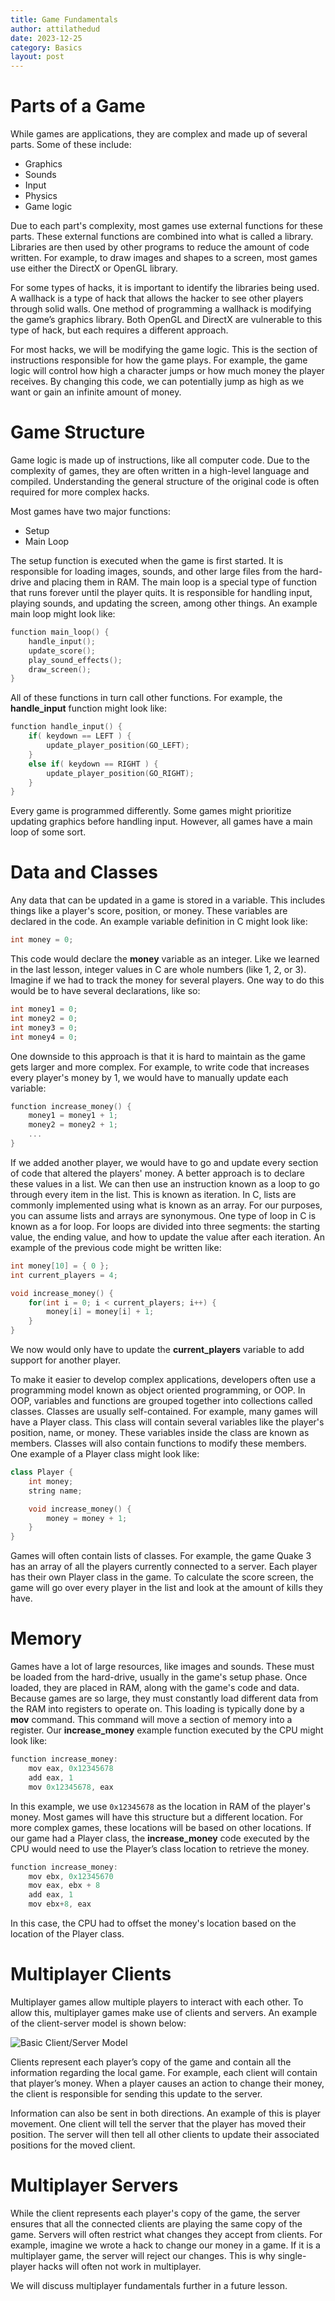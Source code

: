 ```yaml
---
title: Game Fundamentals
author: attilathedud
date: 2023-12-25
category: Basics
layout: post
---
```


# Parts of a Game 

While games are applications, they are complex and made up of several parts. Some of these include:

* Graphics
* Sounds
* Input
* Physics
* Game logic

Due to each part's complexity, most games use external functions for these parts. These external functions are combined into what is called a library. Libraries are then used by other programs to reduce the amount of code written. For example, to draw images and shapes to a screen, most games use either the DirectX or OpenGL library.

For some types of hacks, it is important to identify the libraries being used. A wallhack is a type of hack that allows the hacker to see other players through solid walls. One method of programming a wallhack is modifying the game’s graphics library. Both OpenGL and DirectX are vulnerable to this type of hack, but each requires a different approach.

For most hacks, we will be modifying the game logic. This is the section of instructions responsible for how the game plays. For example, the game logic will control how high a character jumps or how much money the player receives. By changing this code, we can potentially jump as high as we want or gain an infinite amount of money.

# Game Structure 

Game logic is made up of instructions, like all computer code. Due to the complexity of games, they are often written in a high-level language and compiled. Understanding the general structure of the original code is often required for more complex hacks.

Most games have two major functions:

* Setup
* Main Loop

The setup function is executed when the game is first started. It is responsible for loading images, sounds, and other large files from the hard-drive and placing them in RAM. The main loop is a special type of function that runs forever until the player quits. It is responsible for handling input, playing sounds, and updating the screen, among other things. An example main loop might look like:

```c++
function main_loop() {
    handle_input();
    update_score();
    play_sound_effects();
    draw_screen();
}
```

All of these functions in turn call other functions. For example, the **handle_input** function might look like:

```c++
function handle_input() {
    if( keydown == LEFT ) {
        update_player_position(GO_LEFT);
    }
    else if( keydown == RIGHT ) {
        update_player_position(GO_RIGHT);
    }
}
```

Every game is programmed differently. Some games might prioritize updating graphics before handling input. However, all games have a main loop of some sort.

# Data and Classes 

Any data that can be updated in a game is stored in a variable. This includes things like a player's score, position, or money. These variables are declared in the code. An example variable definition in C might look like:

```c++
int money = 0;
```

This code would declare the **money** variable as an integer. Like we learned in the last lesson, integer values in C are whole numbers (like 1, 2, or 3). Imagine if we had to track the money for several players. One way to do this would be to have several declarations, like so:

```c++
int money1 = 0;
int money2 = 0;
int money3 = 0;
int money4 = 0;
```

One downside to this approach is that it is hard to maintain as the game gets larger and more complex. For example, to write code that increases every player's money by 1, we would have to manually update each variable:

```c++
function increase_money() {
    money1 = money1 + 1;
    money2 = money2 + 1;
    ...
}
```

If we added another player, we would have to go and update every section of code that altered the players' money. A better approach is to declare these values in a list. We can then use an instruction known as a loop to go through every item in the list. This is known as iteration. In C, lists are commonly implemented using what is known as an array. For our purposes, you can assume lists and arrays are synonymous. One type of loop in C is known as a for loop. For loops are divided into three segments: the starting value, the ending value, and how to update the value after each iteration. An example of the previous code might be written like:

```c++
int money[10] = { 0 };
int current_players = 4;

void increase_money() {
    for(int i = 0; i < current_players; i++) {
        money[i] = money[i] + 1;
    }
}
```

We now would only have to update the **current_players** variable to add support for another player.

To make it easier to develop complex applications, developers often use a programming model known as object oriented programming, or OOP. In OOP, variables and functions are grouped together into collections called classes. Classes are usually self-contained. For example, many games will have a Player class. This class will contain several variables like the player's position, name, or money. These variables inside the class are known as members. Classes will also contain functions to modify these members. One example of a Player class might look like:

```c++
class Player {
    int money;
    string name;

    void increase_money() {
        money = money + 1;
    }
}
```

Games will often contain lists of classes. For example, the game Quake 3 has an array of all the players currently connected to a server. Each player has their own Player class in the game. To calculate the score screen, the game will go over every player in the list and look at the amount of kills they have.

# Memory 

Games have a lot of large resources, like images and sounds. These must be loaded from the hard-drive, usually in the game's setup phase. Once loaded, they are placed in RAM, along with the game's code and data. Because games are so large, they must constantly load different data from the RAM into registers to operate on. This loading is typically done by a **mov** command. This command will move a section of memory into a register. Our **increase_money** example function executed by the CPU might look like:

```c++
function increase_money:
    mov eax, 0x12345678
    add eax, 1
    mov 0x12345678, eax
```

In this example, we use `0x12345678` as the location in RAM of the player's money. Most games will have this structure but a different location. For more complex games, these locations will be based on other locations. If our game had a Player class, the **increase_money** code executed by the CPU would need to use the Player’s class location to retrieve the money.

```c++
function increase_money:
    mov ebx, 0x12345670
    mov eax, ebx + 8
    add eax, 1
    mov ebx+8, eax
```

In this case, the CPU had to offset the money's location based on the location of the Player class.

# Multiplayer Clients 
Multiplayer games allow multiple players to interact with each other. To allow this, multiplayer games make use of clients and servers. An example of the client-server model is shown below:

![Basic Client/Server Model](/assets/images/1/2/ClientServer.png)

Clients represent each player’s copy of the game and contain all the information regarding the local game. For example, each client will contain that player’s money. When a player causes an action to change their money, the client is responsible for sending this update to the server.

Information can also be sent in both directions. An example of this is player movement. One client will tell the server that the player has moved their position. The server will then tell all other clients to update their associated positions for the moved client.

# Multiplayer Servers 

While the client represents each player's copy of the game, the server ensures that all the connected clients are playing the same copy of the game. Servers will often restrict what changes they accept from clients. For example, imagine we wrote a hack to change our money in a game. If it is a multiplayer game, the server will reject our changes. This is why single-player hacks will often not work in multiplayer.

We will discuss multiplayer fundamentals further in a future lesson.

&nbsp;
